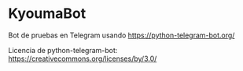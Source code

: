 # KyoumaBot
Bot de pruebas en Telegram usando https://python-telegram-bot.org/

Licencia de python-telegram-bot: https://creativecommons.org/licenses/by/3.0/
